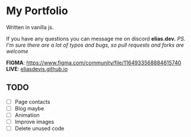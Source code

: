 # My Portfolio #
Written in vanilla js.

If you have any questions you can message me on discord **elias.dev.**
*PS. I'm sure there are a lot of typos and bugs, so pull requests and forks are welcome*  

**FIGMA**: https://www.figma.com/community/file/1164933568884615740  
**LIVE**: [eliasdevis.github.io](https://rinojosaerang.github.io/rinojosaerang2.github.io/)

## TODO ##
- [ ] Page contacts
- [ ] Blog maybe
- [ ] Animation
- [ ] Improve images
- [ ] Delete unused code
